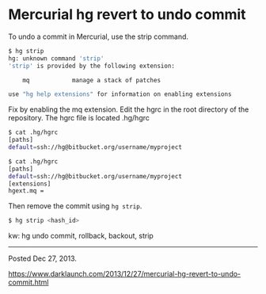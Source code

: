 # Mercurial hg revert to undo commit

To undo a commit in Mercurial, use the strip command.

```bash
$ hg strip
hg: unknown command 'strip'
'strip' is provided by the following extension:

    mq            manage a stack of patches

use "hg help extensions" for information on enabling extensions
```

Fix by enabling the mq extension. Edit the hgrc in the root directory of the repository. The hgrc file is located .hg/hgrc

```bash
$ cat .hg/hgrc
[paths]
default=ssh://hg@bitbucket.org/username/myproject

$ cat .hg/hgrc
[paths]
default=ssh://hg@bitbucket.org/username/myproject
[extensions]
hgext.mq =
```

Then remove the commit using `hg strip`.

```bash
$ hg strip <hash_id>
```

kw: hg undo commit, rollback, backout, strip

---

Posted Dec 27, 2013.

https://www.darklaunch.com/2013/12/27/mercurial-hg-revert-to-undo-commit.html